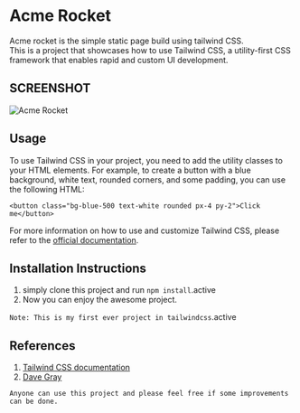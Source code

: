 # Acme Rocket 
Acme rocket is the simple static page build using tailwind CSS.<BR>
This is a project that showcases how to use Tailwind CSS, a utility-first CSS framework that enables rapid and custom UI development.

## SCREENSHOT
![Acme Rocket](https://raw.githubusercontent.com/krishna-cyber/acme-rockets-project-tailwind/main/screenshot/acme%20rocket.jpeg)
## Usage
To use Tailwind CSS in your project, you need to add the utility classes to your HTML elements. For example, to create a button with a blue background, white text, rounded corners, and some padding, you can use the following HTML:

`<button class="bg-blue-500 text-white rounded px-4 py-2">Click me</button>`

For more information on how to use and customize Tailwind CSS, please refer to the [official documentation](https://tailwindcss.com/docs/installation).

## Installation Instructions
1. simply clone this project and run `npm install`.active
2. Now you can enjoy the awesome project.

`Note: This is my first ever project in tailwindcss`.active
## References
1. [Tailwind CSS documentation](https://tailwindcss.com/docs/installation)
2. [Dave Gray](https://www.youtube.com/watch?v=lCxcTsOHrjo)

`Anyone can use this project and please feel free if some improvements can be done.`